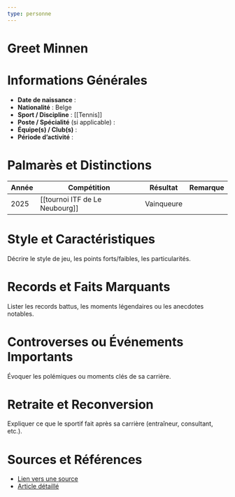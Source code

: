 ```yaml
---
type: personne
---
```


# Greet Minnen

# Informations Générales
- **Date de naissance** :  
- **Nationalité** :  Belge
- **Sport / Discipline** : [[Tennis]] 
- **Poste / Spécialité** (si applicable) :  
- **Équipe(s) / Club(s)** :  
- **Période d’activité** :  

# Palmarès et Distinctions
| Année | Compétition                    | Résultat   | Remarque |
| ----- | ------------------------------ | ---------- | -------- |
| 2025  | [[tournoi ITF de Le Neubourg]] | Vainqueure |          |

# Style et Caractéristiques
Décrire le style de jeu, les points forts/faibles, les particularités.

# Records et Faits Marquants
Lister les records battus, les moments légendaires ou les anecdotes notables.

# Controverses ou Événements Importants
Évoquer les polémiques ou moments clés de sa carrière.

# Retraite et Reconversion
Expliquer ce que le sportif fait après sa carrière (entraîneur, consultant, etc.).

# Sources et Références
- [Lien vers une source](#)
- [Article détaillé](#)
